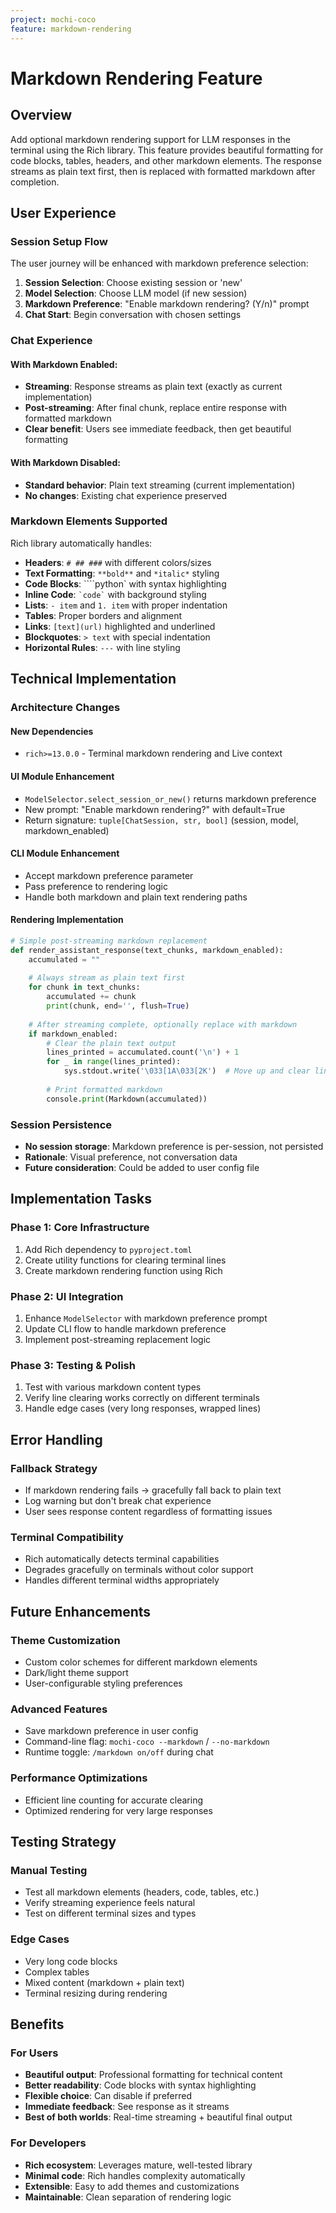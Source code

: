 ```yaml
---
project: mochi-coco
feature: markdown-rendering
---
```


# Markdown Rendering Feature

## Overview

Add optional markdown rendering support for LLM responses in the terminal using the Rich library. This feature provides beautiful formatting for code blocks, tables, headers, and other markdown elements. The response streams as plain text first, then is replaced with formatted markdown after completion.

## User Experience

### Session Setup Flow
The user journey will be enhanced with markdown preference selection:

1. **Session Selection**: Choose existing session or 'new' 
2. **Model Selection**: Choose LLM model (if new session)
3. **Markdown Preference**: "Enable markdown rendering? (Y/n)" prompt
4. **Chat Start**: Begin conversation with chosen settings

### Chat Experience

#### With Markdown Enabled:
- **Streaming**: Response streams as plain text (exactly as current implementation)
- **Post-streaming**: After final chunk, replace entire response with formatted markdown
- **Clear benefit**: Users see immediate feedback, then get beautiful formatting

#### With Markdown Disabled:
- **Standard behavior**: Plain text streaming (current implementation)
- **No changes**: Existing chat experience preserved

### Markdown Elements Supported

Rich library automatically handles:
- **Headers**: `# ## ###` with different colors/sizes
- **Text Formatting**: `**bold**` and `*italic*` styling
- **Code Blocks**: ````python` with syntax highlighting
- **Inline Code**: `` `code` `` with background styling  
- **Lists**: `- item` and `1. item` with proper indentation
- **Tables**: Proper borders and alignment
- **Links**: `[text](url)` highlighted and underlined
- **Blockquotes**: `> text` with special indentation
- **Horizontal Rules**: `---` with line styling

## Technical Implementation

### Architecture Changes

#### New Dependencies
- `rich>=13.0.0` - Terminal markdown rendering and Live context

#### UI Module Enhancement  
- `ModelSelector.select_session_or_new()` returns markdown preference
- New prompt: "Enable markdown rendering?" with default=True
- Return signature: `tuple[ChatSession, str, bool]` (session, model, markdown_enabled)

#### CLI Module Enhancement
- Accept markdown preference parameter
- Pass preference to rendering logic
- Handle both markdown and plain text rendering paths

#### Rendering Implementation
```python
# Simple post-streaming markdown replacement
def render_assistant_response(text_chunks, markdown_enabled):
    accumulated = ""
    
    # Always stream as plain text first
    for chunk in text_chunks:
        accumulated += chunk
        print(chunk, end='', flush=True)
    
    # After streaming complete, optionally replace with markdown
    if markdown_enabled:
        # Clear the plain text output
        lines_printed = accumulated.count('\n') + 1
        for _ in range(lines_printed):
            sys.stdout.write('\033[1A\033[2K')  # Move up and clear line
        
        # Print formatted markdown
        console.print(Markdown(accumulated))
```

### Session Persistence
- **No session storage**: Markdown preference is per-session, not persisted
- **Rationale**: Visual preference, not conversation data
- **Future consideration**: Could be added to user config file

## Implementation Tasks

### Phase 1: Core Infrastructure
1. Add Rich dependency to `pyproject.toml`
2. Create utility functions for clearing terminal lines
3. Create markdown rendering function using Rich

### Phase 2: UI Integration  
1. Enhance `ModelSelector` with markdown preference prompt
2. Update CLI flow to handle markdown preference
3. Implement post-streaming replacement logic

### Phase 3: Testing & Polish
1. Test with various markdown content types
2. Verify line clearing works correctly on different terminals
3. Handle edge cases (very long responses, wrapped lines)

## Error Handling

### Fallback Strategy
- If markdown rendering fails → gracefully fall back to plain text
- Log warning but don't break chat experience
- User sees response content regardless of formatting issues

### Terminal Compatibility
- Rich automatically detects terminal capabilities
- Degrades gracefully on terminals without color support
- Handles different terminal widths appropriately

## Future Enhancements

### Theme Customization
- Custom color schemes for different markdown elements
- Dark/light theme support
- User-configurable styling preferences

### Advanced Features
- Save markdown preference in user config
- Command-line flag: `mochi-coco --markdown` / `--no-markdown`
- Runtime toggle: `/markdown on/off` during chat

### Performance Optimizations
- Efficient line counting for accurate clearing
- Optimized rendering for very large responses

## Testing Strategy

### Manual Testing
- Test all markdown elements (headers, code, tables, etc.)
- Verify streaming experience feels natural
- Test on different terminal sizes and types

### Edge Cases
- Very long code blocks
- Complex tables
- Mixed content (markdown + plain text)
- Terminal resizing during rendering

## Benefits

### For Users
- **Beautiful output**: Professional formatting for technical content
- **Better readability**: Code blocks with syntax highlighting
- **Flexible choice**: Can disable if preferred
- **Immediate feedback**: See response as it streams
- **Best of both worlds**: Real-time streaming + beautiful final output

### For Developers  
- **Rich ecosystem**: Leverages mature, well-tested library
- **Minimal code**: Rich handles complexity automatically
- **Extensible**: Easy to add themes and customizations
- **Maintainable**: Clean separation of rendering logic

